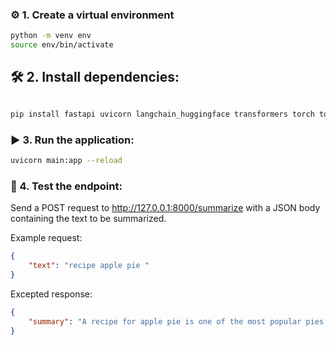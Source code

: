 ### ⚙️ 1. Create a virtual environment

```bash
python -m venv env
source env/bin/activate 

```

## 🛠️ 2. Install dependencies:

```bash

pip install fastapi uvicorn langchain_huggingface transformers torch torchvision torchaudio 

```

### ▶ 3. Run the application:

```bash
uvicorn main:app --reload

```
### 🧪 4. Test the endpoint:

Send a POST request to http://127.0.0.1:8000/summarize with a JSON body containing the text to be summarized.

Example request:

```json
{
    "text": "recipe apple pie "
}
```
Excepted response:

```json
{
    "summary": "A recipe for apple pie is one of the most popular pies in the U.S. This recipe can be adapted to make any type of pie. For more information, go to www.allrecipes.com. For a recipe for apple pie, visit CNN.com/Cooking."
}
```

